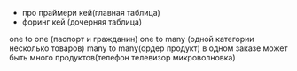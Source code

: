 - про праймери кей(главная таблица)
- форинг кей (дочерняя таблица)

one to one (паспорт и гражданин)
one to many (одной категории несколько товаров)
many to many(ордер продукт)
в одном заказе может быть много продуктов(телефон телевизор микроволновка)
